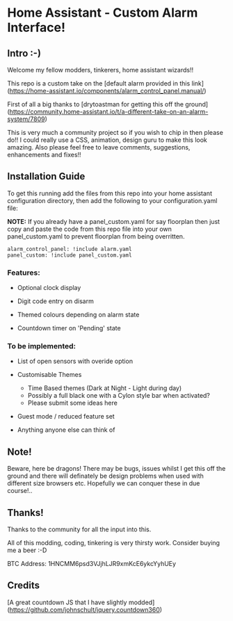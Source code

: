 # Home Assistant - Custom Alarm Interface!
## Intro :-)
Welcome my fellow modders, tinkerers, home assistant wizards!!

This repo is a custom take on the [default alarm provided in this link] (https://home-assistant.io/components/alarm_control_panel.manual/)

First of all a big thanks to [drytoastman for getting this off the ground] (https://community.home-assistant.io/t/a-different-take-on-an-alarm-system/7809)

This is very much a community project so if you wish to chip in then please do!! I could really use a CSS, animation, design guru to make this look amazing. Also please feel free to leave comments, suggestions, enhancements and fixes!!

## Installation Guide

To get this running add the files from this repo into your home assistant configuration directory, then add the following to your configuration.yaml file:

**NOTE:** If you already have a panel_custom.yaml for say floorplan then just copy and paste the code from this repo file into your own panel_custom.yaml to prevent floorplan from being overritten.

```
alarm_control_panel: !include alarm.yaml
panel_custom: !include panel_custom.yaml

```

### Features:

- Optional clock display

- Digit code entry on disarm

- Themed colours depending on alarm state

- Countdown timer on 'Pending' state

### To be implemented:

- List of open sensors with overide option

- Customisable Themes
  - Time Based themes (Dark at Night - Light during day)
  - Possibly a full black one with a Cylon style bar when activated?
  - Please submit some ideas here

- Guest mode / reduced feature set

- Anything anyone else can think of

## Note!

Beware, here be dragons! There may be bugs, issues whilst I get this off the ground and there will definately be design problems when used with different size browsers etc. Hopefully we can conquer these in due course!..

## Thanks!

Thanks to the community for all the input into this.

All of this modding, coding, tinkering is very thirsty work. Consider buying me a beer :-D

BTC Address: 1HNCMM6psd3VJjhLJR9xmKcE6ykcYyhUEy

## Credits

[A great countdown JS that I have slightly modded] (https://github.com/johnschult/jquery.countdown360)
